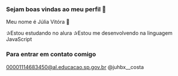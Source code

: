 ### Sejam boas vindas ao meu perfil 🥀

Meu nome é Júlia Vitóra 🥀

 ✰Estou estudando no alura
 ✰Estou me desenvolvendo na linguagem JavaScript

### Para entrar em contato comigo

00001114683450@al.educacao.sp.gov.br
@juhbx__costa
